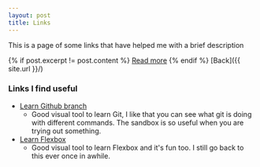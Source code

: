 ```yaml
---
layout: post
title: Links
---
```


This is a page of some links that have helped me with a brief description

<!-- ![_config.yml]({{ site.baseurl }}/images/config.png) -->
{% if post.excerpt != post.content %}
    <a href="{{ site.baseurl }}{{ post.url }}">Read more</a>
{% endif %}
[Back]({{ site.url }}/)

### Links I find useful

- [Learn Github branch](https://learngitbranching.js.org/)
  - Good visual tool to learn Git, I like that you can see what git is doing with different commands. The sandbox is so useful when you are trying out something.
- [Learn Flexbox](https://flexboxfroggy.com/)
  - Good visual tool to learn Flexbox and it's fun too. I still go back to this ever once in awhile.


